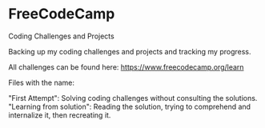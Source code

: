 # FreeCodeCamp
Coding Challenges and Projects

Backing up my coding challenges and projects and tracking my progress.

All challenges can be found here:
https://www.freecodecamp.org/learn

Files with the name:

"First Attempt": Solving coding challenges without consulting the solutions.
"Learning from solution": Reading the solution, trying to comprehend and internalize it, then recreating it. 
